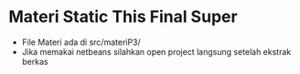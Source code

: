 # Materi Static This Final Super
* File Materi ada di src/materiP3/
* Jika memakai netbeans silahkan open project langsung setelah ekstrak berkas
